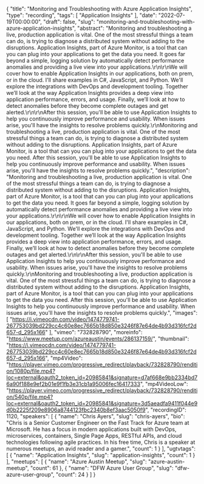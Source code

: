 {
  "title": "Monitoring and Troubleshooting with Azure Application Insights",
  "type": "recording",
  "tags": [
    "Application Insights"
  ],
  "date": "2022-07-19T00:00:00",
  "draft": false,
  "slug": "monitoring-and-troubleshooting-with-azure-application-insights",
  "abstract": "Monitoring and troubleshooting a live, production application is vital. One of the most stressful things a team can do, is trying to diagnose a distributed system without adding to the disruptions. Application Insights, part of Azure Monitor, is a tool that can you can plug into your applications to get the data you need. It goes far beyond a simple, logging solution by automatically detect performance anomalies and providing a live view into your applications.\r\n\r\nWe will cover how to enable Application Insights in our applications, both on prem, or in the cloud. I'll share examples in C#, JavaScript, and Python. We'll explore the integrations with DevOps and development tooling. Together we’ll look at the way Application Insights provides a deep view into application performance, errors, and usage. Finally, we’ll look at how to detect anomalies before they become complete outages and get alerted.\r\n\r\nAfter this session, you'll be able to use Application Insights to help you continuously improve performance and usability. When issues arise, you'll have the insights to resolve problems quickly.\r\nMonitoring and troubleshooting a live, production application is vital. One of the most stressful things a team can do, is trying to diagnose a distributed system without adding to the disruptions. Application Insights, part of Azure Monitor, is a tool that can you can plug into your applications to get the data you need. After this session, you'll be able to use Application Insights to help you continuously improve performance and usability. When issues arise, you'll have the insights to resolve problems quickly.",
  "description": "Monitoring and troubleshooting a live, production application is vital. One of the most stressful things a team can do, is trying to diagnose a distributed system without adding to the disruptions. Application Insights, part of Azure Monitor, is a tool that can you can plug into your applications to get the data you need. It goes far beyond a simple, logging solution by automatically detect performance anomalies and providing a live view into your applications.\r\n\r\nWe will cover how to enable Application Insights in our applications, both on prem, or in the cloud. I'll share examples in C#, JavaScript, and Python. We'll explore the integrations with DevOps and development tooling. Together we’ll look at the way Application Insights provides a deep view into application performance, errors, and usage. Finally, we’ll look at how to detect anomalies before they become complete outages and get alerted.\r\n\r\nAfter this session, you'll be able to use Application Insights to help you continuously improve performance and usability. When issues arise, you'll have the insights to resolve problems quickly.\r\nMonitoring and troubleshooting a live, production application is vital. One of the most stressful things a team can do, is trying to diagnose a distributed system without adding to the disruptions. Application Insights, part of Azure Monitor, is a tool that can you can plug into your applications to get the data you need. After this session, you'll be able to use Application Insights to help you continuously improve performance and usability. When issues arise, you'll have the insights to resolve problems quickly.",
  "images": [
    "https://i.vimeocdn.com/video/1474779741-267753039bd229cc4c60e8ec7665b18d850e3246f87e64de4b93d316fcf2d657-d_295x166"
  ],
  "vimeo": "732828790",
  "moreinfo": "https://www.meetup.com/azureaustin/events/286137159/",
  "thumbnail": "https://i.vimeocdn.com/video/1474779741-267753039bd229cc4c60e8ec7665b18d850e3246f87e64de4b93d316fcf2d657-d_295x166",
  "mp4Video": "https://player.vimeo.com/progressive_redirect/playback/732828790/rendition/1080p/file.mp4?loc=external&oauth2_token_id=20985841&signature=d7af668e9bb2334bd76a90f188e9ef2b01e9f1fb3e31cb1a95006fec16417333",
  "mp4VideoLow": "https://player.vimeo.com/progressive_redirect/playback/732828790/rendition/540p/file.mp4?loc=external&oauth2_token_id=20985841&signature=3d5aeadfa9411f044e9d0b2225f209e8906a8744123fbc2340b8ef3aac5050f9",
  "recordingID": 1120,
  "speakers": [
    {
      "name": "Chris Ayers",
      "slug": "chris-ayers",
      "bio": "Chris is a Senior Customer Engineer on the Fast Track for Azure team at Microsoft. He has a focus in modern applications built with DevOps, microservices, containers, Single Page Apps, RESTful APIs, and cloud technologies following agile practices. In his free time, Chris is a speaker at numerous meetups, an avid reader and a gamer.",
      "count": 1
    }
  ],
  "ugtvtags": [
    {
      "name": "Application Insights",
      "slug": "application-insights",
      "count": 1
    }
  ],
  "meetups": [
    {
      "name": "Azure Austin Meetup",
      "slug": "azure-austin-meetup",
      "count": 61
    },
    {
      "name": "DFW Azure User Group",
      "slug": "dfw-azure-user-group",
      "count": 24
    }
  ]
}